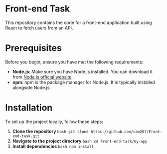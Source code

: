 # Front-end Task

This repository contains the code for a front-end application built using React to fetch users from an API.

# Prerequisites

Before you begin, ensure you have met the following requirements:

- **Node.js**: Make sure you have Node.js installed. You can download it from [Node.js official website](https://nodejs.org/).
- **npm**: npm is the package manager for Node.js. It is typically installed alongside Node.js.

# Installation

To set up the project locally, follow these steps:

1. **Clone the repository**
```bash git clone https://github.com/cam207/Front-end-task.git```
2.  **Navigate to the project directory**
```bash cd Front-end-task/my-app ```
4.  **Install dependencies**
```bash npm install```
   








